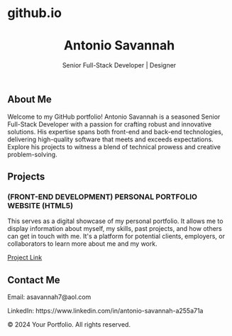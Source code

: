 # github.io
<header>
    <h1>Antonio Savannah</h1>
    <p>Senior Full-Stack Developer | Designer</p>
    <!-- Add any other header content you want -->
</header>

<section id="about">
    <h2>About Me</h2>
    <p>Welcome to my GitHub portfolio! Antonio Savannah is a seasoned Senior Full-Stack Developer with a passion for crafting robust and innovative solutions. His expertise spans both front-end and back-end technologies, delivering high-quality software that meets and exceeds expectations. Explore his projects to witness a blend of technical prowess and creative problem-solving.</p>
</section>

<section id="projects">
    <h2>Projects</h2>
    <!-- List your projects with brief descriptions and links -->
    <div class="project">
        <h3>(FRONT-END DEVELOPMENT) PERSONAL PORTFOLIO WEBSITE (HTML5)</h3>
        <p>This serves as a digital showcase of my personal portfolio. It allows me to display information about myself, my skills, past projects, and how others can get in touch with me. It's a platform for potential clients, employers, or collaborators to learn more about me and my work.</p>
        <a href="#">Project Link</a>
    </div>
        <!-- Add more projects as needed -->
</section>

<section id="contact">
    <h2>Contact Me</h2>
    <p>Email: asavannah7@aol.com</p>
    <p>LinkedIn: https://www.linkedin.com/in/antonio-savannah-a255a71a</p>
    <!-- Add other contact information and links -->
</section>

<footer>
    <p>&copy; 2024 Your Portfolio. All rights reserved.</p>
</footer>

<!-- Add your scripts and other body elements here -->
